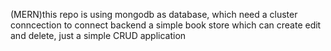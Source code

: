 (MERN)this repo is using mongodb as database, which need a cluster conncection to connect backend
a simple book store which can create edit and delete, just a simple CRUD application
